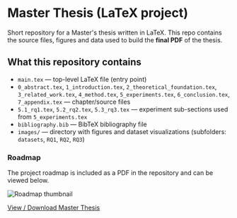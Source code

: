 # Master Thesis (LaTeX project)

Short repository for a Master's thesis written in LaTeX. This repo contains the source files, figures and data used to build the **final PDF** of the thesis.

## What this repository contains

- `main.tex` — top-level LaTeX file (entry point)
- `0_abstract.tex`, `1_introduction.tex`, `2_theoretical_foundation.tex`, `3_related_work.tex`, `4_method.tex`, `5_experiments.tex`, `6_conclusion.tex`, `7_appendix.tex` — chapter/source files
- `5.1_rq1.tex`, `5.2_rq2.tex`, `5.3_rq3.tex` — experiment sub-sections used from `5_experiments.tex`
- `bibliography.bib` — BibTeX bibliography file
- `images/` — directory with figures and dataset visualizations (subfolders: `datasets`, `RQ1`, `RQ2`, `RQ3`)

### Roadmap

The project roadmap is included as a PDF in the repository and can be viewed below.

<p>
  <img src="images/roadmap_thumbnail.png" alt="Roadmap thumbnail" style="max-width:420px;">
</p>

[View / Download Master Thesis](Masterarbeit___Atakan_Kara.pdf)

